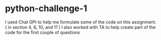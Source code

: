 # python-challenge-1

I used Chat GPt to help me formulate some of the code on this assignment. ( in section 4, 6, 10, and 11 )
I also worked with TA to help create part of the code for the first couple of questions
